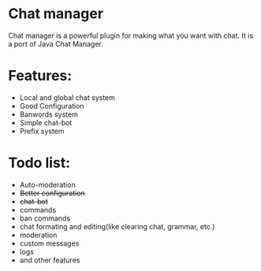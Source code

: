 # Chat manager
Chat manager is a powerful plugin for making what you want with chat. It is a port of Java Chat Manager.
# Features:
* Local and global chat system
* Good Configuration
* Banwords system
* Simple chat-bot
* Prefix system
# Todo list:
* Auto-moderation 
* ~~Better configuration~~
* ~~chat-bot~~
* commands
* ban commands
* chat formating and editing(like clearing chat, grammar, etc.)
* moderation
* custom messages
* logs
* and other features
